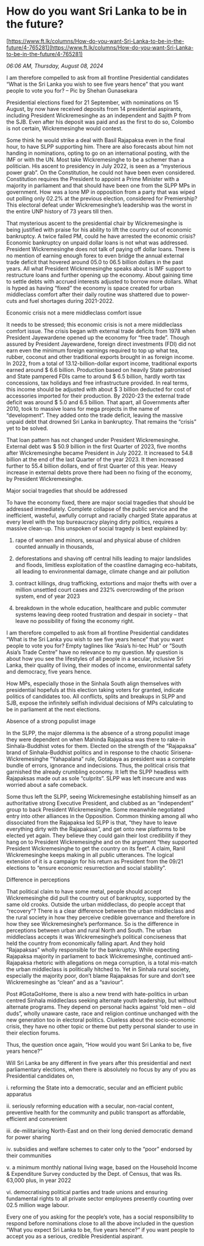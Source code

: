 # How do you want Sri Lanka to be in the future?

[https://www.ft.lk/columns/How-do-you-want-Sri-Lanka-to-be-in-the-future/4-765281](https://www.ft.lk/columns/How-do-you-want-Sri-Lanka-to-be-in-the-future/4-765281)

*06:06 AM, Thursday, August 08, 2024*

I am therefore compelled to ask from all frontline Presidential candidates “What is the Sri Lanka you wish to see five years hence” that you want people to vote you for? – Pic by Shehan Gunasekara

Presidential elections fixed for 21 September, with nominations on 15 August, by now have received deposits from 14 presidential aspirants, including President Wickremesinghe as an independent and Sajith P from the SJB. Even after his deposit was paid and as the first to do so, Colombo is not certain, Wickremesinghe would contest.

Some think he would strike a deal with Basil Rajapaksa even in the final hour, to have SLPP supporting him. There are also forecasts about him not handing in nominations, opting to go on an international posting, with the IMF or with the UN. Most take Wickremesinghe to be a schemer than a politician. His ascent to presidency in July 2022, is seen as a “mysterious power grab”. On the Constitution, he could not have been even considered. Constitution requires the President to appoint a Prime Minister with a majority in parliament and that should have been one from the SLPP MPs in government. How was a lone MP in opposition from a party that was wiped out polling only 02.2% at the previous election, considered for Premiership? This electoral defeat under Wickremesinghe’s leadership was the worst in the entire UNP history of 73 years till then.

That mysterious ascent to the presidential chair by Wickremesinghe is being justified with praise for his ability to lift the country out of economic bankruptcy. A twice failed PM, could he have arrested the economic crisis? Economic bankruptcy on unpaid dollar loans is not what was addressed. President Wickremesinghe does not talk of paying off dollar loans. There is no mention of earning enough forex to even bridge the annual external trade deficit that hovered around 05.0 to 06.5 billion dollars in the past years. All what President Wickremesinghe speaks about is IMF support to restructure loans and further opening up the economy. About gaining time to settle debts with accrued interests adjusted to borrow more dollars. What is hyped as having “fixed” the economy is space created for urban middleclass comfort after their daily routine was shattered due to power-cuts and fuel shortages during 2021-2022.

Economic crisis not a mere middleclass comfort issue

It needs to be stressed; this economic crisis is not a mere middleclass comfort issue. The crisis began with external trade deficits from 1978 when President Jayewardene opened up the economy for “free trade”. Though assured by President Jayewardene, foreign direct investments (FDI) did not earn even the minimum foreign earnings required to top up what tea, rubber, coconut and other traditional exports brought in as foreign income. In 2022, from a total of 13.12-billion-dollar export income, traditional exports earned around $ 6.6 billion. Production based on heavily State patronised and State pampered FDIs came to around $ 6.5 billion, hardly worth tax concessions, tax holidays and free infrastructure provided. In real terms, this income should be adjusted with about $ 3 billion deducted for cost of accessories imported for their production. By 2020-23 the external trade deficit was around $ 5.0 and 6.5 billion. That apart, all Governments after 2010, took to massive loans for mega projects in the name of “development”. They added onto the trade deficit, leaving the massive unpaid debt that drowned Sri Lanka in bankruptcy. That remains the “crisis” yet to be solved.

That loan pattern has not changed under President Wickremesinghe. External debt was $ 50.9 billion in the first Quarter of 2023, five months after Wickremesinghe became President in July 2022. It increased to 54.8 billion at the end of the last Quarter of the year 2023. It then increased further to 55.4 billion dollars, end of first Quarter of this year. Heavy increase in external debts prove there had been no fixing of the economy, by President Wickremesinghe.

Major social tragedies that should be addressed

To have the economy fixed, there are major social tragedies that should be addressed immediately. Complete collapse of the public service and the inefficient, wasteful, awfully corrupt and racially charged State apparatus at every level with the top bureaucracy playing dirty politics, requires a massive clean-up. This unspoken of social tragedy is best explained by:

1. rape of women and minors, sexual and physical abuse of children counted annually in thousands,

2. deforestations and shaving off central hills leading to major landslides and floods, limitless exploitation of the coastline damaging eco-habitats, all leading to environmental damage, climate change and air pollution

3. contract killings, drug trafficking, extortions and major thefts with over a million unsettled court cases and 232% overcrowding of the prison system, end of year 2023

4. breakdown in the whole education, healthcare and public commuter systems leaving deep rooted frustration and despair in society – that leave no possibility of fixing the economy right.

I am therefore compelled to ask from all frontline Presidential candidates “What is the Sri Lanka you wish to see five years hence” that you want people to vote you for? Empty taglines like “Asia’s hi-tec Hub” or “South Asia’s Trade Centre” have no relevance to my question. My question is about how you see the lifestyles of all people in a secular, inclusive Sri Lanka, their quality of living, their modes of income, environmental safety and democracy, five years hence.

How MPs, especially those in the Sinhala South align themselves with presidential hopefuls at this election taking voters for granted, indicate politics of candidates too. All conflicts, splits and breakups in SLPP and SJB, expose the infinitely selfish individual decisions of MPs calculating to be in parliament at the next elections.

Absence of a strong populist image

In the SLPP, the major dilemma is the absence of a strong populist image they were dependent on when Mahinda Rajapaksa was there to rake-in Sinhala-Buddhist votes for them. Elected on the strength of the “Rajapaksa” brand of Sinhala-Buddhist politics and in response to the chaotic Sirisena-Wickremesinghe “Yahapalana” rule, Gotabaya as president was a complete bundle of errors, ignorance and indecisions. Thus, the political crisis that garnished the already crumbling economy. It left the SLPP headless with Rajapaksas made out as sole “culprits”. SLPP was left insecure and was worried about a safe comeback.

Some thus left the SLPP, seeing Wickremesinghe establishing himself as an authoritative strong Executive President, and clubbed as an “independent” group to back President Wickremesinghe. Some meanwhile negotiated entry into other alliances in the Opposition. Common thinking among all who dissociated from the Rajapaksa led SLPP is that, “they have to leave everything dirty with the Rajapaksas”, and get onto new platforms to be elected yet again. They believe they could gain their lost credibility if they hang on to President Wickremesinghe and on the argument “they supported President Wickremesinghe to get the country on its feet”. A claim, Ranil Wickremesinghe keeps making in all public utterances. The logical extension of it is a campaign for his return as President from the 09/21 elections to “ensure economic resurrection and social stability”.

Difference in perceptions

That political claim to have some metal, people should accept Wickremesinghe did pull the country out of bankruptcy, supported by the same old crooks. Outside the urban middleclass, do people accept that “recovery”? There is a clear difference between the urban middleclass and the rural society in how they perceive credible governance and therefore in how they see Wickremesinghe’s performance. So is the difference in perceptions between urban and rural North and South. The urban middleclass accepts it was Wickremesinghe’s political conciseness that held the country from economically falling apart. And they hold “Rajapaksas” wholly responsible for the bankruptcy. While expecting Rajapaksa majority in parliament to back Wickremesinghe, continued anti-Rajapaksa rhetoric with allegations on mega corruption, is a total mis-match the urban middleclass is politically hitched to. Yet in Sinhala rural society, especially the majority poor, don’t blame Rajapaksas for sure and don’t see Wickremesinghe as “clean” and as a “saviour”.

Post #GotaGoHome, there is also a new trend with hate-politics in urban centred Sinhala middleclass seeking alternate youth leadership, but without alternate programs. They depend on personal hacks against “old men – old duds”, wholly unaware caste, race and religion continue unchanged with the new generation too in electoral politics. Clueless about the socio-economic crisis, they have no other topic or theme but petty personal slander to use in their election forums.

Thus, the question once again, “How would you want Sri Lanka to be, five years hence?”

Will Sri Lanka be any different in five years after this presidential and next parliamentary elections, when there is absolutely no focus by any of you as Presidential candidates on,

i. reforming the State into a democratic, secular and an efficient public apparatus

ii. seriously reforming education with a secular, non-racial content, preventive health for the community and public transport as affordable, efficient and convenient

iii. de-militarising North-East and on their long denied democratic demand for power sharing

iv. subsidies and welfare schemes to cater only to the “poor” endorsed by their communities

v. a minimum monthly national living wage, based on the Household Income & Expenditure Survey conducted by the Dept. of Census, that was Rs. 63,000 plus, in year 2022

vi. democratising political parties and trade unions and ensuring fundamental rights to all private sector employees presently counting over 02.5 million wage labour.

Every one of you asking for the people’s vote, has a social responsibility to respond before nominations close to all the above included in the question “What you expect Sri Lanka to be, five years hence?” if you want people to accept you as a serious, credible Presidential aspirant.

